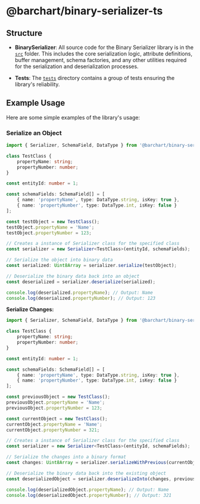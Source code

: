 # @barchart/binary-serializer-ts

## Structure

- **BinarySerializer**: All source code for the Binary Serializer library is in the [`src`](./src) folder. This includes the core serialization logic, attribute definitions, buffer management, schema factories, and any other utilities required for the serialization and deserialization processes.

- **Tests**: The [`tests`](./tests) directory contains a group of tests ensuring the library's reliability.

## Example Usage

Here are some simple examples of the library's usage:

### Serialize an Object

```typescript
import { Serializer, SchemaField, DataType } from '@barchart/binary-serializer-ts';

class TestClass {
    propertyName: string;
    propertyNumber: number;
}

const entityId: number = 1;

const schemaFields: SchemaField[] = [
    { name: 'propertyName', type: DataType.string, isKey: true },
    { name: 'propertyNumber', type: DataType.int, isKey: false }
];

const testObject = new TestClass();
testObject.propertyName = 'Name';
testObject.propertyNumber = 123;

// Creates a instance of Serializer class for the specified class
const serializer = new Serializer<TestClass>(entityId, schemaFields);

// Serialize the object into binary data
const serialized: Uint8Array = serializer.serialize(testObject);

// Deserialize the binary data back into an object
const deserialized = serializer.deserialize(serialized);

console.log(deserialized.propertyName); // Output: Name
console.log(deserialized.propertyNumber); // Output: 123
```

**Serialize Changes:**

```typescript
import { Serializer, SchemaField, DataType } from '@barchart/binary-serializer-ts';

class TestClass {
    propertyName: string;
    propertyNumber: number;
}

const entityId: number = 1;

const schemaFields: SchemaField[] = [
    { name: 'propertyName', type: DataType.string, isKey: true },
    { name: 'propertyNumber', type: DataType.int, isKey: false }
];

const previousObject = new TestClass();
previousObject.propertyName = 'Name';
previousObject.propertyNumber = 123;

const currentObject = new TestClass();
currentObject.propertyName = 'Name';
currentObject.propertyNumber = 321;

// Creates a instance of Serializer class for the specified class
const serializer = new Serializer<TestClass>(entityId, schemaFields);

// Serialize the changes into a binary format
const changes: Uint8Array = serializer.serializeWithPrevious(currentObject, previousObject);

// Deserialize the binary data back into the existing object
const deserializedObject = serializer.deserializeInto(changes, previousObject);

console.log(deserializedObject.propertyName); // Output: Name
console.log(deserializedObject.propertyNumber); // Output: 321
```
